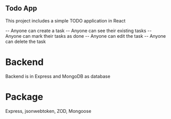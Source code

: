 ## Todo App
 This project includes a simple TODO application in React

 -- Anyone can create a task 
 -- Anyone can see their existing tasks
 -- Anyone can mark their tasks as done
 -- Anyone can edit the task
 -- Anyone can delete the task

 # Backend 

 Backend is in Express and MongoDB as database

 # Package
 Express, jsonwebtoken, ZOD, Mongoose
 


